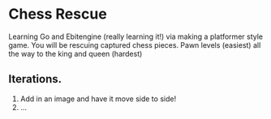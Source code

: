 # Chess Rescue

Learning Go and Ebitengine (really learning it!) via making a platformer style game.
You will be rescuing captured chess pieces.
Pawn levels (easiest) all the way to the king and queen (hardest)

## Iterations.

1. Add in an image and have it move side to side!
2. ...